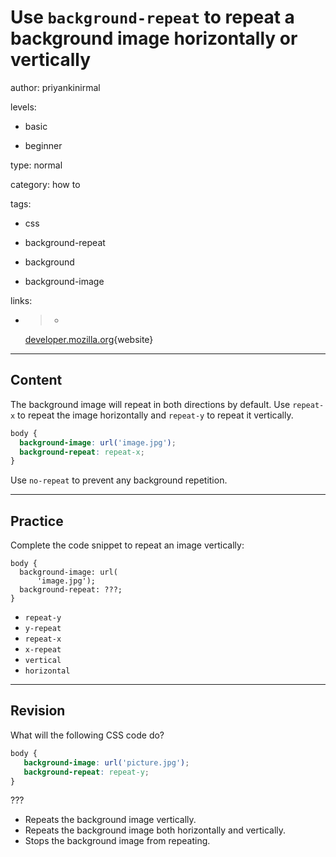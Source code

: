 # Use `background-repeat` to repeat a background image horizontally or vertically
author: priyankinirmal

levels:

  - basic

  - beginner

type: normal

category: how to

tags:

  - css

  - background-repeat

  - background

  - background-image

links:

  - >-
    [developer.mozilla.org](https://developer.mozilla.org/en-US/docs/Web/CSS/background-repeat){website}

---
## Content

The background image will repeat in both directions by default. Use `repeat-x`  to repeat the image horizontally and `repeat-y` to repeat it vertically.

```css
body {
  background-image: url('image.jpg');
  background-repeat: repeat-x;
}
```
Use `no-repeat` to prevent any background repetition.

---
## Practice

Complete the code snippet to repeat an image vertically:

```
body { 
  background-image: url(
      'image.jpg'); 
  background-repeat: ???; 
} 
```
* `repeat-y` 
* `y-repeat` 
* `repeat-x` 
* `x-repeat` 
* `vertical` 
* `horizontal`

---
## Revision

What will the following CSS code do? 
```css
body {
   background-image: url('picture.jpg');
   background-repeat: repeat-y;
}
```
???
* Repeats the background image vertically.
* Repeats the background image both horizontally and vertically.
* Stops the background image from repeating.